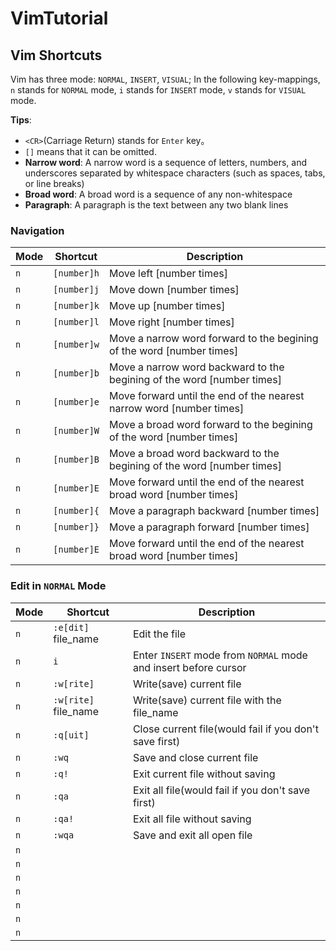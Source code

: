 # VimTutorial

## Vim Shortcuts

Vim has three mode: `NORMAL`, `INSERT`, `VISUAL`; In the following key-mappings, `n` stands for `NORMAL` mode, `i` stands for `INSERT` mode, `v` stands for `VISUAL` mode.

**Tips**:

- `<CR>`(Carriage Return) stands for `Enter` key。
- `[]` means that it can be omitted.
- **Narrow word**: A narrow word is a sequence of letters, numbers, and underscores separated by whitespace characters (such as spaces, tabs, or line breaks)
- **Broad word**: A broad word is a sequence of any non-whitespace
- **Paragraph**: A paragraph is the text between any two blank lines

### Navigation

| Mode | Shortcut    | Description                                                            |
| ---- | ----------- | ---------------------------------------------------------------------- |
| `n`  | `[number]h` | Move left [number times]                                               |
| `n`  | `[number]j` | Move down [number times]                                               |
| `n`  | `[number]k` | Move up [number times]                                                 |
| `n`  | `[number]l` | Move right [number times]                                              |
| `n`  | `[number]w` | Move a narrow word forward to the begining of the word [number times]  |
| `n`  | `[number]b` | Move a narrow word backward to the begining of the word [number times] |
| `n`  | `[number]e` | Move forward until the end of the nearest narrow word [number times]   |
| `n`  | `[number]W` | Move a broad word forward to the begining of the word [number times]   |
| `n`  | `[number]B` | Move a broad word backward to the begining of the word [number times]  |
| `n`  | `[number]E` | Move forward until the end of the nearest broad word [number times]    |
| `n`  | `[number]{` | Move a paragraph backward [number times]                               |
| `n`  | `[number]}` | Move a paragraph forward [number times]                                |
| `n`  | `[number]E` | Move forward until the end of the nearest broad word [number times]    |

### Edit in `NORMAL` Mode

| Mode | Shortcut                 | Description                                                     |
| ---- | ------------------------ | --------------------------------------------------------------- |
| `n`  | `:e[dit]` file_name<CR>  | Edit the file                                                   |
| `n`  | `i`                      | Enter `INSERT` mode from `NORMAL` mode and insert before cursor |
| `n`  | `:w[rite]`<CR>           | Write(save) current file                                        |
| `n`  | `:w[rite]` file_name<CR> | Write(save) current file with the file_name                     |
| `n`  | `:q[uit]`<CR>            | Close current file(would fail if you don't save first)          |
| `n`  | `:wq`<CR>                | Save and close current file                                     |
| `n`  | `:q!`<CR>                | Exit current file without saving                                |
| `n`  | `:qa`<CR>                | Exit all file(would fail if you don't save first)               |
| `n`  | `:qa!`<CR>               | Exit all file without saving                                    |
| `n`  | `:wqa`<CR>               | Save and exit all open file                                     |
| `n`  |
| `n`  |
| `n`  |
| `n`  |
| `n`  |
| `n`  |
| `n`  |
